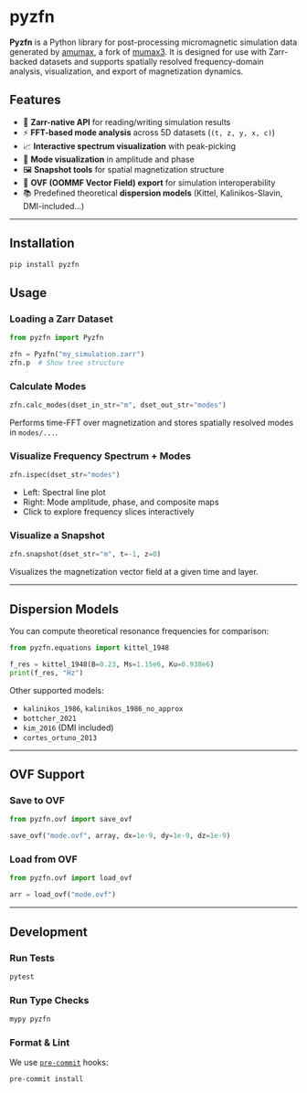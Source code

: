 # pyzfn

**Pyzfn** is a Python library for post-processing micromagnetic simulation data generated by [amumax](https://github.com/MathieuMoalic/amumax), a fork of [mumax3](http://mumax.github.io/). It is designed for use with Zarr-backed datasets and supports spatially resolved frequency-domain analysis, visualization, and export of magnetization dynamics.

## Features

* 🧊 **Zarr-native API** for reading/writing simulation results
* ⚡ **FFT-based mode analysis** across 5D datasets (`(t, z, y, x, c)`)
* 📈 **Interactive spectrum visualization** with peak-picking
* 🌈 **Mode visualization** in amplitude and phase
* 🖼️ **Snapshot tools** for spatial magnetization structure
* 💾 **OVF (OOMMF Vector Field) export** for simulation interoperability
* 📚 Predefined theoretical **dispersion models** (Kittel, Kalinikos-Slavin, DMI-included...)

---

## Installation

```bash
pip install pyzfn
```

## Usage

### Loading a Zarr Dataset

```python
from pyzfn import Pyzfn

zfn = Pyzfn("my_simulation.zarr")
zfn.p  # Show tree structure
```

### Calculate Modes

```python
zfn.calc_modes(dset_in_str="m", dset_out_str="modes")
```

Performs time-FFT over magnetization and stores spatially resolved modes in `modes/...`.

### Visualize Frequency Spectrum + Modes

```python
zfn.ispec(dset_str="modes")
```

* Left: Spectral line plot
* Right: Mode amplitude, phase, and composite maps
* Click to explore frequency slices interactively

### Visualize a Snapshot

```python
zfn.snapshot(dset_str="m", t=-1, z=0)
```

Visualizes the magnetization vector field at a given time and layer.

---

## Dispersion Models

You can compute theoretical resonance frequencies for comparison:

```python
from pyzfn.equations import kittel_1948

f_res = kittel_1948(B=0.23, Ms=1.15e6, Ku=0.938e6)
print(f_res, "Hz")
```

Other supported models:

* `kalinikos_1986`, `kalinikos_1986_no_approx`
* `bottcher_2021`
* `kim_2016` (DMI included)
* `cortes_ortuno_2013`

---

## OVF Support

### Save to OVF

```python
from pyzfn.ovf import save_ovf

save_ovf("mode.ovf", array, dx=1e-9, dy=1e-9, dz=1e-9)
```

### Load from OVF

```python
from pyzfn.ovf import load_ovf

arr = load_ovf("mode.ovf")
```

---

## Development

### Run Tests

```bash
pytest
```

### Run Type Checks

```bash
mypy pyzfn
```

### Format & Lint

We use [`pre-commit`](https://pre-commit.com/) hooks:

```bash
pre-commit install
```
